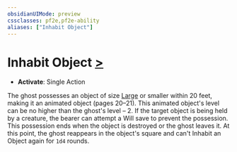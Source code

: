 ```yaml
---
obsidianUIMode: preview
cssclasses: pf2e,pf2e-ability
aliases: ["Inhabit Object"]
---
```

# Inhabit Object [>](rules/core-rulebook/chapter-9-playing-the-game.md#Actions "Single Action")

- **Activate**: Single Action

The ghost possesses an object of size [Large](rules/traits/large-b1.md "Large Size Trait") or smaller within 20 feet, making it an animated object (pages 20–21). This animated object's level can be no higher than the ghost's level – 2. If the target object is being held by a creature, the bearer can attempt a Will save to prevent the possession. This possession ends when the object is destroyed or the ghost leaves it. At this point, the ghost reappears in the object's square and can't Inhabit an Object again for `1d4` rounds.